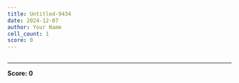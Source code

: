 ```yaml
---
title: Untitled-9434
date: 2024-12-07
author: Your Name
cell_count: 1
score: 0
---
```


```python

```


---
**Score: 0**